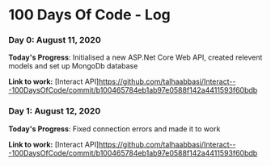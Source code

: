 # 100 Days Of Code - Log

### Day 0: August 11, 2020 

**Today's Progress**: Initialised a new ASP.Net Core Web API, created relevent models and set up MongoDb database


**Link to work:** [Interact API]https://github.com/talhaabbasi/Interact---100DaysOfCode/commit/b100465784eb1ab97e0588f142a4411593f60bdb

### Day 1: August 12, 2020 

**Today's Progress**: Fixed connection errors and made it to work


**Link to work:** [Interact API]https://github.com/talhaabbasi/Interact---100DaysOfCode/commit/b100465784eb1ab97e0588f142a4411593f60bdb
